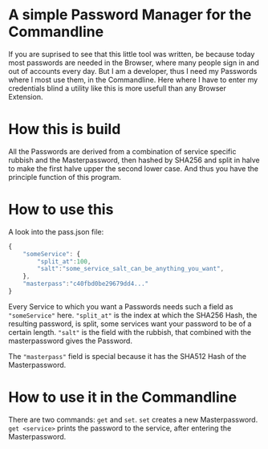 # A simple Password Manager for the Commandline
If you are suprised to see that this little tool was
written, be because today most passwords are needed
in the Browser, where many people sign in and out
of accounts every day. But I am a developer, thus
I need my Passwords where I most use them, in the
Commandline. Here where I have to enter my credentials
blind a utility like this is more usefull than any 
Browser Extension.

# How this is build
All the Passwords are derived from
a combination of service specific rubbish
and the Masterpassword, then hashed
by SHA256 and split in halve to make the
first halve upper the second lower case.
And thus you have the principle function
of this program.


# How to use this
A look into the pass.json file:
```js
{
	"someService": {
		"split_at":100,
		"salt":"some_service_salt_can_be_anything_you_want",
	},
	"masterpass":"c40fbd0be29679dd4..."
}
```
Every Service to which you want a Passwords needs such a field 
as `"someService"` here.
`"split_at"` is the index at which the SHA256 Hash, the resulting password,
is split, some services want your password to be of a certain length.
`"salt"` is the field with the rubbish, that combined with the masterpassword
gives the Password.

The `"masterpass"` field is special because it has the SHA512 Hash of the
Masterpassword.

# How to use it in the Commandline
There are two commands:
`get` and `set`.
`set` creates a new Masterpassword.
`get <service>` prints the password to the service, after entering the Masterpassword.

